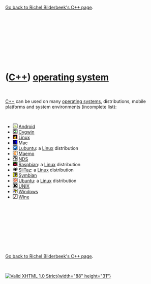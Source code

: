 

[Go back to Richel Bilderbeek's C++ page](Cpp.htm).

 

 

 

 

 

([C++](Cpp.htm)) [operating system](CppOs.htm)
==============================================

 

[C++](Cpp.htm) can be used on many [operating systems](CppOs.htm),
distributions, mobile platforms and system environments (incomplete
list):

 

-   ![Android](PicAndroid.png) [Android](CppAndroid.htm)
-   ![Cygwin](PicCygwin.png) [Cygwin](CppCygwin.htm)
-   ![Linux](PicLinux.png) [Linux](CppLinux.htm)
-   ![Mac](PicMac.png) Mac
-   ![Lubuntu](PicLubuntu.png) [Lubuntu](CppLubuntu.htm): a
    [Linux](CppLinux.htm) distribution
-   ![Maemo](PicMaemo.png) [Maemo](CppMaemo.htm)
-   ![Nds](PicNds.png) [NDS](CppNds.htm)
-   ![Raspbian](PicRaspbian.png) [Raspbian](CppRaspbian.htm): a
    [Linux](CppLinux.htm) distribution
-   ![SliTaz](PicSliTaz.png) [SliTaz](CppSliTaz.htm): a
    [Linux](CppLinux.htm) distribution
-   ![Symbian](PicSymbian.png) [Symbian](CppSymbian.htm)
-   ![Ubuntu](PicUbuntu.png) [Ubuntu](CppUbuntu.htm): a
    [Linux](CppLinux.htm) distribution
-   ![Unix](PicUnix.png) [UNIX](CppUnix.htm)
-   ![Windows](PicWindows.png) [Windows](CppWindows.htm)
-   ![Wine](PicWine.png) [Wine](CppWine.htm)

 

 

 

 

 

[Go back to Richel Bilderbeek's C++ page](Cpp.htm).



 

[![Valid XHTML 1.0 Strict](valid-xhtml10.png){width="88"
height="31"}](http://validator.w3.org/check?uri=referer)
